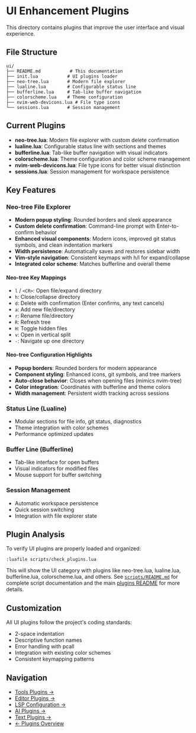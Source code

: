 # UI Enhancement Plugins

This directory contains plugins that improve the user interface and visual experience.

## File Structure

```
ui/
├── README.md           # This documentation
├── init.lua           # UI plugins loader
├── neo-tree.lua       # Modern file explorer
├── lualine.lua        # Configurable status line
├── bufferline.lua     # Tab-like buffer navigation
├── colorscheme.lua    # Theme configuration
├── nvim-web-devicons.lua # File type icons
└── sessions.lua       # Session management
```

## Current Plugins

- **neo-tree.lua**: Modern file explorer with custom delete confirmation
- **lualine.lua**: Configurable status line with sections and themes
- **bufferline.lua**: Tab-like buffer navigation with visual indicators
- **colorscheme.lua**: Theme configuration and color scheme management
- **nvim-web-devicons.lua**: File type icons for better visual distinction
- **sessions.lua**: Session management for workspace persistence

## Key Features

### Neo-tree File Explorer
- **Modern popup styling**: Rounded borders and sleek appearance
- **Custom delete confirmation**: Command-line prompt with Enter-to-confirm behavior
- **Enhanced visual components**: Modern icons, improved git status symbols, and clean indentation markers
- **Width persistence**: Automatically saves and restores sidebar width
- **Vim-style navigation**: Consistent keymaps with h/l for expand/collapse
- **Integrated color scheme**: Matches bufferline and overall theme

#### Neo-tree Key Mappings
- `l` / `<CR>`: Open file/expand directory
- `h`: Close/collapse directory
- `d`: Delete with confirmation (Enter confirms, any text cancels)
- `a`: Add new file/directory
- `r`: Rename file/directory
- `R`: Refresh tree
- `H`: Toggle hidden files
- `v`: Open in vertical split
- `-`: Navigate up one directory

#### Neo-tree Configuration Highlights
- **Popup borders**: Rounded borders for modern appearance
- **Component styling**: Enhanced icons, git symbols, and tree markers
- **Auto-close behavior**: Closes when opening files (mimics nvim-tree)
- **Color integration**: Coordinates with bufferline and theme colors
- **Width management**: Persistent width tracking across sessions

### Status Line (Lualine)
- Modular sections for file info, git status, diagnostics
- Theme integration with color schemes
- Performance optimized updates

### Buffer Line (Bufferline)
- Tab-like interface for open buffers
- Visual indicators for modified files
- Mouse support for buffer switching

### Session Management
- Automatic workspace persistence
- Quick session switching
- Integration with file explorer state

## Plugin Analysis

To verify UI plugins are properly loaded and organized:

```vim
:luafile scripts/check_plugins.lua
```

This will show the UI category with plugins like neo-tree.lua, lualine.lua, bufferline.lua, colorscheme.lua, and others. See [`scripts/README.md`](../../../scripts/README.md) for complete script documentation and the main [plugins README](../README.md#plugin-analysis-and-maintenance) for more details.

## Customization

All UI plugins follow the project's coding standards:
- 2-space indentation
- Descriptive function names
- Error handling with pcall
- Integration with existing color schemes
- Consistent keymapping patterns

## Navigation

- [Tools Plugins →](../tools/README.md)
- [Editor Plugins →](../editor/README.md)
- [LSP Configuration →](../lsp/README.md)
- [AI Plugins →](../ai/README.md)
- [Text Plugins →](../text/README.md)
- [← Plugins Overview](../README.md)